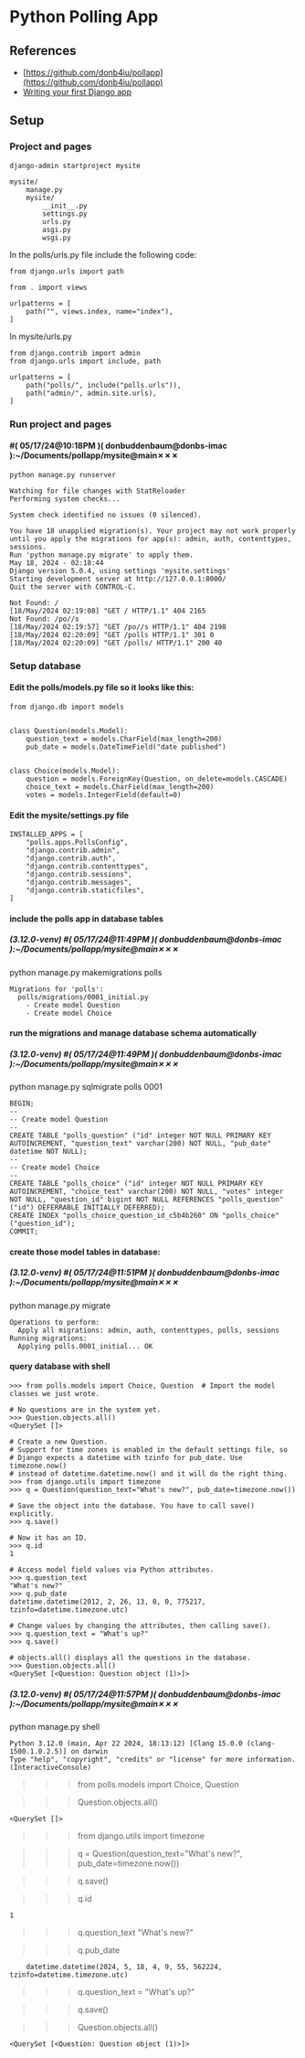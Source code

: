 # Python Polling App

## References

-   [https://github.com/donb4iu/pollapp](https://github.com/donb4iu/pollapp)
-   [Writing your first Django app](https://docs.djangoproject.com/en/5.0/intro/tutorial01/)

## Setup

### Project and pages
```
django-admin startproject mysite

mysite/
    manage.py
    mysite/
        __init__.py
        settings.py
        urls.py
        asgi.py
        wsgi.py
```
In the polls/urls.py file include the following code:

```
from django.urls import path

from . import views

urlpatterns = [
    path("", views.index, name="index"),
]
```
In mysite/urls.py

```
from django.contrib import admin
from django.urls import include, path

urlpatterns = [
    path("polls/", include("polls.urls")),
    path("admin/", admin.site.urls),
]
```
### Run project and pages

#### #( 05/17/24@10:18PM )( donbuddenbaum@donbs-imac ):~/Documents/pollapp/mysite@main✗✗✗
    
    python manage.py runserver

```
Watching for file changes with StatReloader
Performing system checks...

System check identified no issues (0 silenced).

You have 18 unapplied migration(s). Your project may not work properly until you apply the migrations for app(s): admin, auth, contenttypes, sessions.
Run 'python manage.py migrate' to apply them.
May 18, 2024 - 02:18:44
Django version 5.0.4, using settings 'mysite.settings'
Starting development server at http://127.0.0.1:8000/
Quit the server with CONTROL-C.

Not Found: /
[18/May/2024 02:19:08] "GET / HTTP/1.1" 404 2165
Not Found: /po//s
[18/May/2024 02:19:57] "GET /po//s HTTP/1.1" 404 2198
[18/May/2024 02:20:09] "GET /polls HTTP/1.1" 301 0
[18/May/2024 02:20:09] "GET /polls/ HTTP/1.1" 200 40
```

### Setup database

####  Edit the polls/models.py file so it looks like this:


```
from django.db import models


class Question(models.Model):
    question_text = models.CharField(max_length=200)
    pub_date = models.DateTimeField("date published")


class Choice(models.Model):
    question = models.ForeignKey(Question, on_delete=models.CASCADE)
    choice_text = models.CharField(max_length=200)
    votes = models.IntegerField(default=0)
```
#### Edit the mysite/settings.py file

```
INSTALLED_APPS = [
    "polls.apps.PollsConfig",
    "django.contrib.admin",
    "django.contrib.auth",
    "django.contrib.contenttypes",
    "django.contrib.sessions",
    "django.contrib.messages",
    "django.contrib.staticfiles",
]
```
#### include the polls app in database tables
##### (3.12.0-venv) #( 05/17/24@11:49PM )( donbuddenbaum@donbs-imac ):~/Documents/pollapp/mysite@main✗✗✗
   python manage.py makemigrations polls

```
Migrations for 'polls':
  polls/migrations/0001_initial.py
    - Create model Question
    - Create model Choice
```
#### run the migrations and manage database schema automatically
##### (3.12.0-venv) #( 05/17/24@11:49PM )( donbuddenbaum@donbs-imac ):~/Documents/pollapp/mysite@main✗✗✗
   python manage.py sqlmigrate polls 0001

```
BEGIN;
--
-- Create model Question
--
CREATE TABLE "polls_question" ("id" integer NOT NULL PRIMARY KEY AUTOINCREMENT, "question_text" varchar(200) NOT NULL, "pub_date" datetime NOT NULL);
--
-- Create model Choice
--
CREATE TABLE "polls_choice" ("id" integer NOT NULL PRIMARY KEY AUTOINCREMENT, "choice_text" varchar(200) NOT NULL, "votes" integer NOT NULL, "question_id" bigint NOT NULL REFERENCES "polls_question" ("id") DEFERRABLE INITIALLY DEFERRED);
CREATE INDEX "polls_choice_question_id_c5b4b260" ON "polls_choice" ("question_id");
COMMIT;
```
#### create those model tables in database:
##### (3.12.0-venv) #( 05/17/24@11:51PM )( donbuddenbaum@donbs-imac ):~/Documents/pollapp/mysite@main✗✗✗
   python manage.py migrate

```
Operations to perform:
  Apply all migrations: admin, auth, contenttypes, polls, sessions
Running migrations:
  Applying polls.0001_initial... OK
```
#### query database with shell
```
>>> from polls.models import Choice, Question  # Import the model classes we just wrote.

# No questions are in the system yet.
>>> Question.objects.all()
<QuerySet []>

# Create a new Question.
# Support for time zones is enabled in the default settings file, so
# Django expects a datetime with tzinfo for pub_date. Use timezone.now()
# instead of datetime.datetime.now() and it will do the right thing.
>>> from django.utils import timezone
>>> q = Question(question_text="What's new?", pub_date=timezone.now())

# Save the object into the database. You have to call save() explicitly.
>>> q.save()

# Now it has an ID.
>>> q.id
1

# Access model field values via Python attributes.
>>> q.question_text
"What's new?"
>>> q.pub_date
datetime.datetime(2012, 2, 26, 13, 0, 0, 775217, tzinfo=datetime.timezone.utc)

# Change values by changing the attributes, then calling save().
>>> q.question_text = "What's up?"
>>> q.save()

# objects.all() displays all the questions in the database.
>>> Question.objects.all()
<QuerySet [<Question: Question object (1)>]>
```
##### (3.12.0-venv) #( 05/17/24@11:57PM )( donbuddenbaum@donbs-imac ):~/Documents/pollapp/mysite@main✗✗✗
   python manage.py shell

    Python 3.12.0 (main, Apr 22 2024, 18:13:12) [Clang 15.0.0 (clang-1500.1.0.2.5)] on darwin
    Type "help", "copyright", "credits" or "license" for more information.
    (InteractiveConsole)
>>> from polls.models import Choice, Question

>>> Question.objects.all()

    <QuerySet []>
>>> from django.utils import timezone

>>> q = Question(question_text="What's new?", pub_date=timezone.now())

>>> q.save()

>>> q.id

    1
>>> q.question_text
"What's new?"

>>> q.pub_date

        datetime.datetime(2024, 5, 18, 4, 9, 55, 562224, tzinfo=datetime.timezone.utc)

>>> q.question_text = "What's up?"

>>> q.save()

>>> Question.objects.all()

    <QuerySet [<Question: Question object (1)>]>
>>>